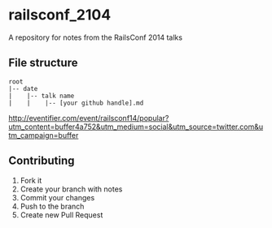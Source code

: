 railsconf_2104
==============

A repository for notes from the RailsConf 2014 talks

## File structure

```
root
|-- date
|    |-- talk name
|    |    |-- [your github handle].md
```

http://eventifier.com/event/railsconf14/popular?utm_content=buffer4a752&utm_medium=social&utm_source=twitter.com&utm_campaign=buffer

## Contributing

1. Fork it
2. Create your branch with notes
3. Commit your changes
4. Push to the branch
5. Create new Pull Request
